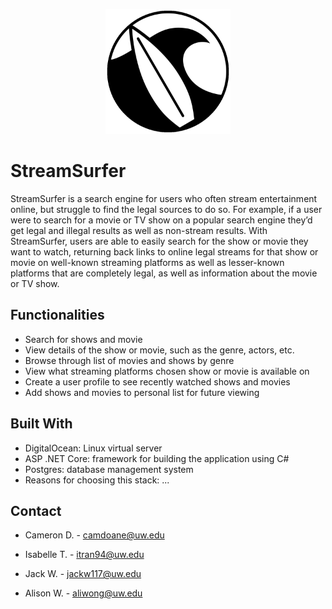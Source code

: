 <p align="center">
    <img src="logo.png" alt="Streamsurfer logo" width="200px" style="margin-left:auto; margin-right:auto;">
</p>

# StreamSurfer
StreamSurfer is a search engine for users who often stream entertainment online, but struggle to find the legal sources to do so. For example, if a user were to search for a movie or TV show on a popular search engine they’d get legal and illegal results as well as non-stream results. With StreamSurfer, users are able to easily search for the show or movie they want to watch, returning back links to online legal streams for that show or movie on well-known streaming platforms as well as lesser-known platforms that are completely legal, as well as information about the movie or TV show.

## Functionalities
* Search for shows and movie  
* View details of the show or movie, such as the genre, actors, etc.  
* Browse through list of movies and shows by genre  
* View what streaming platforms chosen show or movie is available on  
* Create a user profile to see recently watched shows and movies  
* Add shows and movies to personal list for future viewing  

## Built With
* DigitalOcean: Linux virtual server  
* ASP .NET Core: framework for building the application using C#    
* Postgres: database management system
* Reasons for choosing this stack: ...

## Contact
* Cameron D. - camdoane@uw.edu

* Isabelle T. - itran94@uw.edu
* Jack W. - jackw117@uw.edu
* Alison W. - aliwong@uw.edu
